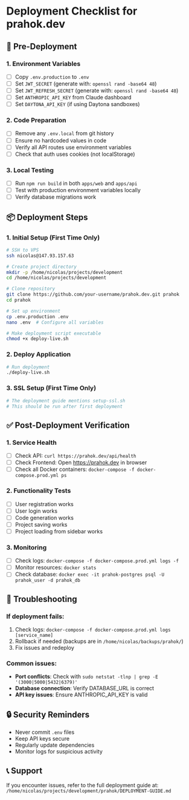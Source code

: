 # Deployment Checklist for prahok.dev

## 🚀 Pre-Deployment

### 1. Environment Variables
- [ ] Copy `.env.production` to `.env`
- [ ] Set `JWT_SECRET` (generate with: `openssl rand -base64 48`)
- [ ] Set `JWT_REFRESH_SECRET` (generate with: `openssl rand -base64 48`)
- [ ] Set `ANTHROPIC_API_KEY` from Claude dashboard
- [ ] Set `DAYTONA_API_KEY` (if using Daytona sandboxes)

### 2. Code Preparation
- [ ] Remove any `.env.local` from git history
- [ ] Ensure no hardcoded values in code
- [ ] Verify all API routes use environment variables
- [ ] Check that auth uses cookies (not localStorage)

### 3. Local Testing
- [ ] Run `npm run build` in both `apps/web` and `apps/api`
- [ ] Test with production environment variables locally
- [ ] Verify database migrations work

## 📦 Deployment Steps

### 1. Initial Setup (First Time Only)
```bash
# SSH to VPS
ssh nicolas@147.93.157.63

# Create project directory
mkdir -p /home/nicolas/projects/development
cd /home/nicolas/projects/development

# Clone repository
git clone https://github.com/your-username/prahok.dev.git prahok
cd prahok

# Set up environment
cp .env.production .env
nano .env  # Configure all variables

# Make deployment script executable
chmod +x deploy-live.sh
```

### 2. Deploy Application
```bash
# Run deployment
./deploy-live.sh
```

### 3. SSL Setup (First Time Only)
```bash
# The deployment guide mentions setup-ssl.sh
# This should be run after first deployment
```

## ✅ Post-Deployment Verification

### 1. Service Health
- [ ] Check API: `curl https://prahok.dev/api/health`
- [ ] Check Frontend: Open https://prahok.dev in browser
- [ ] Check all Docker containers: `docker-compose -f docker-compose.prod.yml ps`

### 2. Functionality Tests
- [ ] User registration works
- [ ] User login works
- [ ] Code generation works
- [ ] Project saving works
- [ ] Project loading from sidebar works

### 3. Monitoring
- [ ] Check logs: `docker-compose -f docker-compose.prod.yml logs -f`
- [ ] Monitor resources: `docker stats`
- [ ] Check database: `docker exec -it prahok-postgres psql -U prahok_user -d prahok_db`

## 🚨 Troubleshooting

### If deployment fails:
1. Check logs: `docker-compose -f docker-compose.prod.yml logs [service_name]`
2. Rollback if needed (backups are in `/home/nicolas/backups/prahok/`)
3. Fix issues and redeploy

### Common issues:
- **Port conflicts**: Check with `sudo netstat -tlnp | grep -E '(3000|5000|5432|6379)'`
- **Database connection**: Verify DATABASE_URL is correct
- **API key issues**: Ensure ANTHROPIC_API_KEY is valid

## 🔒 Security Reminders
- Never commit `.env` files
- Keep API keys secure
- Regularly update dependencies
- Monitor logs for suspicious activity

## 📞 Support
If you encounter issues, refer to the full deployment guide at:
`/home/nicolas/projects/development/prahok/DEPLOYMENT-GUIDE.md`